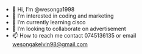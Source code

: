 - 👋 Hi, I’m @wesonga1998
- 👀 I’m interested in coding and marketing
- 🌱 I’m currently learning cisco
- 💞️ I’m looking to collaborate on advertisement
- 📫 How to reach me contact 0745136135 or email wesongakelvin98@gmail.com

<!---
wesonga1998/wesonga1998 is a ✨ special ✨ repository because its `README.md` (this file) appears on your GitHub profile.
You can click the Preview link to take a look at your changes.
--->
